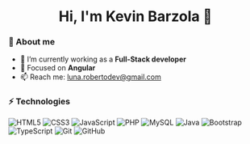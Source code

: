 <h1 align="center">Hi, I'm Kevin Barzola 👋</h1>

### 🚀 About me
- 🔭 I’m currently working as a **Full‑Stack developer**
- 🌱 Focused on **Angular**
- 📫 Reach me: [luna.robertodev@gmail.com](mailto:luna.robertodev@gmail.com)

### ⚡ Technologies
![HTML5](https://img.shields.io/badge/-HTML5-E34F26?style=flat&logo=html5&logoColor=white)
![CSS3](https://img.shields.io/badge/-CSS3-1572B6?style=flat&logo=css3)
![JavaScript](https://img.shields.io/badge/-JavaScript-F7DF1E?style=flat&logo=javascript&logoColor=black)
![PHP](https://img.shields.io/badge/-PHP-777BB4?style=flat&logo=php)
![MySQL](https://img.shields.io/badge/-MySQL-4479A1?style=flat&logo=mysql)
![Java](https://img.shields.io/badge/-Java-007396?style=flat&logo=java&logoColor=white)
![Bootstrap](https://img.shields.io/badge/-Bootstrap-7952B3?style=flat&logo=bootstrap&logoColor=white)
![TypeScript](https://img.shields.io/badge/-TypeScript-3178C6?style=flat&logo=typescript&logoColor=white)
![Git](https://img.shields.io/badge/-Git-F05032?style=flat&logo=git&logoColor=white)
![GitHub](https://img.shields.io/badge/-GitHub-181717?style=flat&logo=github)

